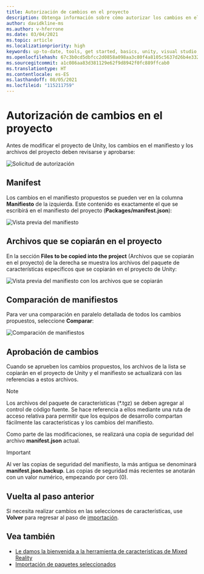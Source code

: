 ```yaml
---
title: Autorización de cambios en el proyecto
description: Obtenga información sobre cómo autorizar los cambios en el proyecto en la herramienta de características de MR para el desarrollo de HoloLens y VR.
author: davidkline-ms
ms.author: v-hferrone
ms.date: 03/04/2021
ms.topic: article
ms.localizationpriority: high
keywords: up-to-date, tools, get started, basics, unity, visual studio, toolkit, mixed reality headset, windows mixed reality headset, virtual reality headset, installation, Windows, HoloLens, emulator, unreal, openxr
ms.openlocfilehash: 67c3b0cd5dbfcc2d0858a098aa3c80f4a8105c5637d26b4e33268d4b830b218e
ms.sourcegitcommit: a1c086aa83d381129e62f9d8942f0fc889ffcab0
ms.translationtype: HT
ms.contentlocale: es-ES
ms.lasthandoff: 08/05/2021
ms.locfileid: "115211759"
---
```

# <a name="authorizing-project-changes"></a>Autorización de cambios en el proyecto

Antes de modificar el proyecto de Unity, los cambios en el manifiesto y los archivos del proyecto deben revisarse y aprobarse:

![Solicitud de autorización](images/FeatureToolApprovalRequest.png)

## <a name="manifest"></a>Manifest

Los cambios en el manifiesto propuestos se pueden ver en la columna **Manifiesto** de la izquierda. Este contenido es exactamente el que se escribirá en el manifiesto del proyecto (**Packages/manifest.json**):

![Vista previa del manifiesto](images/ManifestPreview.png)

## <a name="files-to-be-copied-into-the-project"></a>Archivos que se copiarán en el proyecto

En la sección **Files to be copied into the project** (Archivos que se copiarán en el proyecto) de la derecha se muestra los archivos del paquete de características específicos que se copiarán en el proyecto de Unity:

![Vista previa del manifiesto con los archivos que se copiarán](images/FilesToCopy.png)

## <a name="compare-manifests"></a>Comparación de manifiestos

Para ver una comparación en paralelo detallada de todos los cambios propuestos, seleccione **Comparar**:

![Comparación de manifiestos](images/FeatureToolCompareManifest.png)

## <a name="approving-changes"></a>Aprobación de cambios

Cuando se aprueben los cambios propuestos, los archivos de la lista se copiarán en el proyecto de Unity y el manifiesto se actualizará con las referencias a estos archivos.

> [!NOTE]
> Los archivos del paquete de características (*.tgz) se deben agregar al control de código fuente. Se hace referencia a ellos mediante una ruta de acceso relativa para permitir que los equipos de desarrollo compartan fácilmente las características y los cambios del manifiesto.

 Como parte de las modificaciones, se realizará una copia de seguridad del archivo **manifest.json** actual.

> [!IMPORTANT]
> Al ver las copias de seguridad del manifiesto, la más antigua se denominará **manifest.json.backup**. Las copias de seguridad más recientes se anotarán con un valor numérico, empezando por cero (0).

## <a name="going-back-to-the-previous-step"></a>Vuelta al paso anterior

Si necesita realizar cambios en las selecciones de características, use **Volver** para regresar al paso de [importación](importing-features.md).

## <a name="see-also"></a>Vea también

- [Le damos la bienvenida a la herramienta de características de Mixed Reality](welcome-to-mr-feature-tool.md)
- [Importación de paquetes seleccionados](importing-features.md)
